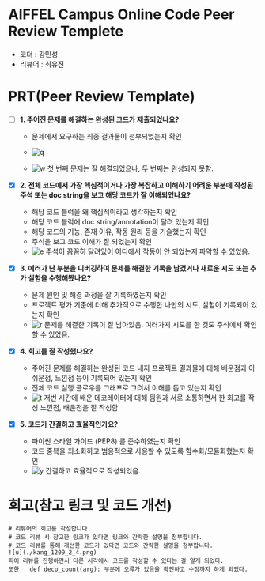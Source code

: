 # AIFFEL Campus Online Code Peer Review Templete
- 코더 : 강민성
- 리뷰어 : 최유진


# PRT(Peer Review Template)
- [ ]  **1. 주어진 문제를 해결하는 완성된 코드가 제출되었나요?**
    - 문제에서 요구하는 최종 결과물이 첨부되었는지 확인
 
    - ![q](./kang_1209_1_1.png)
    - ![w](./kang_1209_2_1.png)
        첫 번째 문제는 잘 해결되었으나, 두 번째는 완성되지 못함.
    
- [X]  **2. 전체 코드에서 가장 핵심적이거나 가장 복잡하고 이해하기 어려운 부분에 작성된 
주석 또는 doc string을 보고 해당 코드가 잘 이해되었나요?**
    - 해당 코드 블럭을 왜 핵심적이라고 생각하는지 확인
    - 해당 코드 블럭에 doc string/annotation이 달려 있는지 확인
    - 해당 코드의 기능, 존재 이유, 작동 원리 등을 기술했는지 확인
    - 주석을 보고 코드 이해가 잘 되었는지 확인
    - ![e](./kang_1209_2_2.png)
        주석이 꼼꼼히 달려있어 어디에서 작동이 안 되었는지 파악할 수 있었음.
        
- [X]  **3. 에러가 난 부분을 디버깅하여 문제를 해결한 기록을 남겼거나
새로운 시도 또는 추가 실험을 수행해봤나요?**
    - 문제 원인 및 해결 과정을 잘 기록하였는지 확인
    - 프로젝트 평가 기준에 더해 추가적으로 수행한 나만의 시도, 
    실험이 기록되어 있는지 확인
    - ![r](./kang_1209_2_3.png)
 문제를 해결한 기록이 잘 남아있음. 여러가지 시도를 한 것도 주석에서 확인할 수 있었음.
     
        
- [X]  **4. 회고를 잘 작성했나요?**
    - 주어진 문제를 해결하는 완성된 코드 내지 프로젝트 결과물에 대해
    배운점과 아쉬운점, 느낀점 등이 기록되어 있는지 확인
    - 전체 코드 실행 플로우를 그래프로 그려서 이해를 돕고 있는지 확인
    - ![t](./kang_1209_2_4.png) 저번 시간에 배운 데코레이터에 대해 팀원과 서로 소통하면서 한 회고를 작성
느낀점, 배운점을 잘 작성함
        
- [X]  **5. 코드가 간결하고 효율적인가요?**
    - 파이썬 스타일 가이드 (PEP8) 를 준수하였는지 확인
    - 코드 중복을 최소화하고 범용적으로 사용할 수 있도록 함수화/모듈화했는지 확인
    - ![y](./kang_1209_2_1.png) 간결하고 효율적으로 작성되었음. 

# 회고(참고 링크 및 코드 개선)
```
# 리뷰어의 회고를 작성합니다.
# 코드 리뷰 시 참고한 링크가 있다면 링크와 간략한 설명을 첨부합니다.
# 코드 리뷰를 통해 개선한 코드가 있다면 코드와 간략한 설명을 첨부합니다.
![u](./kang_1209_2_4.png)
피어 리뷰를 진행하면서 다른 시각에서 코드를 작성할 수 있다는 걸 알게 되었다.
또한   def deco_count(arg): 부분에 오류가 있음을 확인하고 수정까지 하게 되었다.

```
